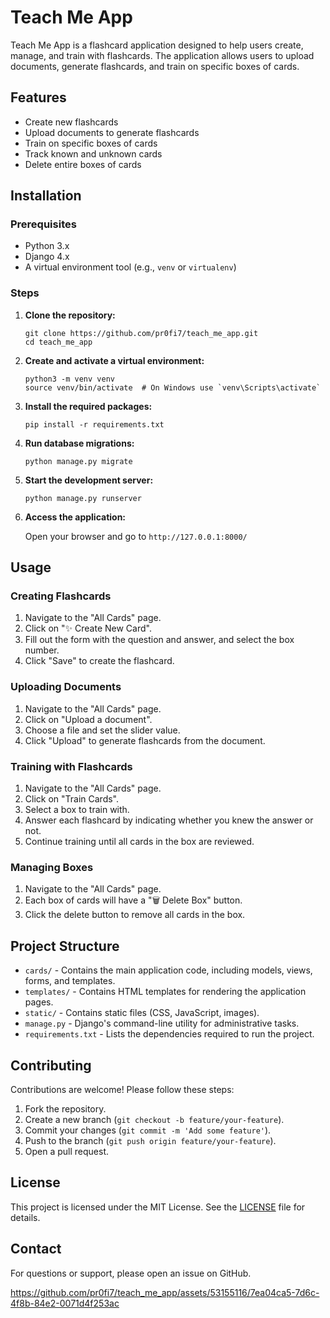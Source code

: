 # Teach Me App

Teach Me App is a flashcard application designed to help users create, manage, and train with flashcards. The application allows users to upload documents, generate flashcards, and train on specific boxes of cards.

## Features

- Create new flashcards
- Upload documents to generate flashcards
- Train on specific boxes of cards
- Track known and unknown cards
- Delete entire boxes of cards

## Installation

### Prerequisites

- Python 3.x
- Django 4.x
- A virtual environment tool (e.g., `venv` or `virtualenv`)

### Steps

1. **Clone the repository:**
   ```
   git clone https://github.com/pr0fi7/teach_me_app.git
   cd teach_me_app
   ```
2. **Create and activate a virtual environment:**
   ```
   python3 -m venv venv
   source venv/bin/activate  # On Windows use `venv\Scripts\activate`
   ```
3. **Install the required packages:**
   ```
   pip install -r requirements.txt
   ```
4. **Run database migrations:**
   ```
   python manage.py migrate
   ```
5. **Start the development server:**
   ```
   python manage.py runserver
   ```
6. **Access the application:**

   Open your browser and go to ```http://127.0.0.1:8000/```

## Usage

### Creating Flashcards

1. Navigate to the "All Cards" page.
2. Click on "✨ Create New Card".
3. Fill out the form with the question and answer, and select the box number.
4. Click "Save" to create the flashcard.

### Uploading Documents

1. Navigate to the "All Cards" page.
2. Click on "Upload a document".
3. Choose a file and set the slider value.
4. Click "Upload" to generate flashcards from the document.

### Training with Flashcards

1. Navigate to the "All Cards" page.
2. Click on "Train Cards".
3. Select a box to train with.
4. Answer each flashcard by indicating whether you knew the answer or not.
5. Continue training until all cards in the box are reviewed.

### Managing Boxes

1. Navigate to the "All Cards" page.
2. Each box of cards will have a "🗑 Delete Box" button.
3. Click the delete button to remove all cards in the box.

## Project Structure

- `cards/` - Contains the main application code, including models, views, forms, and templates.
- `templates/` - Contains HTML templates for rendering the application pages.
- `static/` - Contains static files (CSS, JavaScript, images).
- `manage.py` - Django's command-line utility for administrative tasks.
- `requirements.txt` - Lists the dependencies required to run the project.

## Contributing

Contributions are welcome! Please follow these steps:

1. Fork the repository.
2. Create a new branch (`git checkout -b feature/your-feature`).
3. Commit your changes (`git commit -m 'Add some feature'`).
4. Push to the branch (`git push origin feature/your-feature`).
5. Open a pull request.

## License

This project is licensed under the MIT License. See the [LICENSE](LICENSE) file for details.

## Contact

For questions or support, please open an issue on GitHub.



https://github.com/pr0fi7/teach_me_app/assets/53155116/7ea04ca5-7d6c-4f8b-84e2-0071d4f253ac




